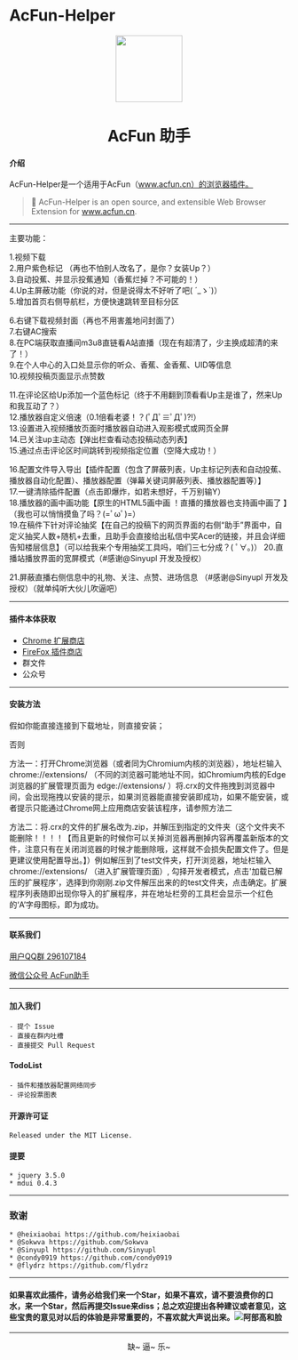 # AcFun-Helper
<p align="center">
<img src="https://i.loli.net/2020/05/28/2k8dPLiGEZNHjny.png" width="120">
</p>
<h1 align="center">AcFun 助手</h1>

#### 介绍

AcFun-Helper是一个适用于AcFun（www.acfun.cn）的浏览器插件。
>🍰
AcFun-Helper is an open source, and extensible Web Browser Extension for www.acfun.cn.

---
主要功能：

1.视频下载  
2.用户紫色标记 （再也不怕别人改名了，是你？女装Up？）  
3.自动投蕉、并显示投蕉通知（香蕉烂掉？不可能的！）  
4.Up主屏蔽功能（你说的对，但是说得太不好听了吧( ´_ゝ`)）  
5.增加首页右侧导航栏，方便快速跳转至目标分区  

6.右键下载视频封面（再也不用害羞地问封面了）  
7.右键AC搜索  
8.在PC端获取直播间m3u8直链看A站直播（现在有超清了，少主换成超清的来了！）  
9.在个人中心的入口处显示你的听众、香蕉、金香蕉、UID等信息  
10.视频投稿页面显示点赞数  

11.在评论区给Up添加一个蓝色标记（终于不用翻到顶看看Up主是谁了，然来Up和我互动了？）  
12.播放器自定义倍速（0.1倍看老婆！？(ﾟДﾟ≡ﾟДﾟ)?!）  
13.设置进入视频播放页面时播放器自动进入观影模式或网页全屏  
14.已关注up主动态【弹出栏查看动态投稿动态列表】  
15.通过点击评论区时间跳转到视频指定位置（空降大成功！）  

16.配置文件导入导出【插件配置（包含了屏蔽列表，Up主标记列表和自动投蕉、播放器自动化配置）、播放器配置（弹幕关键词屏蔽列表、播放器配置等）】  
17.一键清除插件配置（点击即爆炸，如若未想好，千万别输Y）  
18.播放器的画中画功能【原生的HTML5画中画 ！直播的播放器也支持画中画了 】（我也可以悄悄摸鱼了吗？(=ﾟωﾟ)=）  
19.在稿件下针对评论抽奖【在自己的投稿下的网页界面的右侧“助手”界面中，自定义抽奖人数+随机+去重，且助手会直接给出私信中奖Acer的链接，并且会详细告知楼层信息】（可以给我来个专用抽奖工具吗，咱们三七分成？( ﾟ∀。)）
20.直播站播放界面的宽屏模式（#感谢@Sinyupl 开发及授权）

21.屏蔽直播右侧信息中的礼物、关注、点赞、进场信息 （#感谢@Sinyupl 开发及授权）（就单纯听大伙儿吹逼吧）

---
#### 插件本体获取
- [Chrome 扩展商店](https://chrome.google.com/webstore/detail/acfun%E5%8A%A9%E6%89%8B/jmpmiaajjammeafdklfobkfaobinefef)
- [FireFox 插件商店](https://addons.mozilla.org/zh-CN/firefox/addon/acfun%E5%8A%A9%E6%89%8B/)
- 群文件
- 公众号
---
#### 安装方法
    
假如你能直接连接到下载地址，则直接安装；

否则

方法一：打开Chrome浏览器（或者同为Chromium内核的浏览器），地址栏输入 chrome://extensions/ （不同的浏览器可能地址不同，如Chromium内核的Edge浏览器的扩展管理页面为 edge://extensions/ ）将.crx的文件拖拽到浏览器中间，会出现拖拽以安装的提示，如果浏览器能直接安装即成功，如果不能安装，或者提示只能通过Chrome网上应用商店安装该程序，请参照方法二


方法二：将.crx的文件的扩展名改为.zip，并解压到指定的文件夹（这个文件夹不能删除！！！！【而且更新的时候你可以关掉浏览器再删掉内容再覆盖新版本的文件，注意只有在关闭浏览器的时候才能删除哦，这样就不会损失配置文件了。但是更建议使用配置导出。】）例如解压到了test文件夹，打开浏览器，地址栏输入 chrome://extensions/ （进入扩展管理页面）, 勾择开发者模式，点击'加载已解压的扩展程序'，选择到你刚刚.zip文件解压出来的的test文件夹，点击确定。扩展程序列表随即出现你导入的扩展程序，并在地址栏旁的工具栏会显示一个红色的‘A’字母图标，即为成功。

---
#### 联系我们
[用户QQ群 296107184](https://shang.qq.com/wpa/qunwpa?idkey=fe451dc2e5c33980a1f92725370f80a21048ca5fe2e325b3e0c15f494a8001e3)

[微信公众号 AcFun助手](https://mp.weixin.qq.com/s/-XjELn35hDd856kiMMQyvA)

---
#### 加入我们

    - 提个 Issue
    - 直接在群内吐槽
    - 直接提交 Pull Request

#### TodoList
    - 插件和播放器配置网络同步
    - 评论投票图表

#### 开源许可证

    Released under the MIT License.

#### 提要
    * jquery 3.5.0
    * mdui 0.4.3

---

### 致谢

    * @heixiaobai https://github.com/heixiaobai
    * @Sokwva https://github.com/Sokwva
    * @Sinyupl https://github.com/Sinyupl
    * @condy0919 https://github.com/condy0919
    * @flydrz https://github.com/flydrz

---
#### 如果喜欢此插件，请务必给我们来一个Star，如果不喜欢，请不要浪费你的口水，来一个Star，然后再提交Issue来diss；总之欢迎提出各种建议或者意见，这些宝贵的意见对以后的体验是非常重要的，不喜欢就大声说出来。![阿部高和脸](https://js2.a.yximgs.com/bs2/emotion/1587040895463third_party_b35465999.png)

---
<center>缺~ 逼~ 乐~</center>



